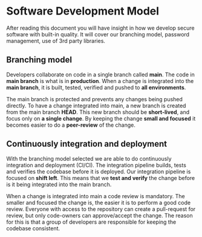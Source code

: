 # Software Development Model

After reading this document you will have insight in how we develop secure software with built-in quality. It will cover our branching model, password management, use of 3rd party libraries.

## Branching model

Developers collaborate on code in a single branch called **main**. The code in **main branch** is what is in **production**. When a change is integrated into the **main branch**, it is built, tested, verified and pushed to **all environments**.

The main branch is protected and prevents any changes being pushed directly. To have a change integrated into main, a new branch is created from the main branch **HEAD**. This new branch should be **short-lived**, and focus only on **a single change**. By keeping the change **small and focused** it becomes easier to do a **peer-review** of the change.

## Continuously integration and deployment

With the branching model selected we are able to do continuously integration and deployment (CI/CI). The integration pipeline builds, tests and verifies the codebase before it is deployed. Our integration pipeline is focused on **shift left**. This means that we **test and verify** the change before is it being integrated into the main branch.

When a change is integrated into main a code review is mandatory. The smaller and focused the change is, the easier it is to perform a good code review. Everyone with access to the repository can create a pull-request for review, but only code-owners can approve/accept the change. The reason for this is that a group of developers are responsible for keeping the codebase consistent.
<!--
# Software Development Principals

## Working with source code

Developers collaborate on code in a single branch called **main**. Branches are **short-lived** and integrated into **main** with a **pull-request**. A pull-request **must be approved** by **another developer**.

## Integrating changes

Pull-requests are used to integrate changes to the existing code. When a pull-request is created it **must** fullfil some requirements.

When creating a pull-request it is expected to include a title that contains the essence of the change. In the description you must provide all the details that can help doing the review of the change. That includes references to the original task/issue.

Eg:

> - Which testes were affected by the change?
> - Is it change of behavior or new functionality?
> - Would this change affect performance?

Reference to issue
Hvem kan approve kode rettelser

2 faktor auth til github

Håndtering af passwords
-->

<!-- ## Continuously integration and deployment

All changes **must** be **integrated and deployed** with 100% automation. As part of the **pull-request** the change **must** pass all checks.

### Built-in quality

Artifacts that are deployed automatically must have a high level of quality. This is achieved with testing, and tools that can inspect the solution and spot pitfalls.

First and foremost the solution must be able to build on the CI server. If this is not possible the **pull-request is blocked**.



- artifacts can be built from the repository
- all tests pass

Our practices of developing software **must** support the **deployment strategy**. Our strategy is to **continuously deploy small and incremental** changes to all environments. With this approach it is **not possible** to have any **manually gates** when deploying software changes. All changes **must** be verified, tested and deployed with automation.

It is desirable to have **short-lived branches** that is merged into main. The changes that goes into a *pull request* should be **related and small**. This ensures that other developers are setup for success when performing a **code review** of the change. It should **not be possible** to get changes into the codebase **without a code/peer review**.

- SonarCloud - code smells
- WhiteSource Bolt - dependency vulnerability
- Dependabot
- dependency-check
 -->
